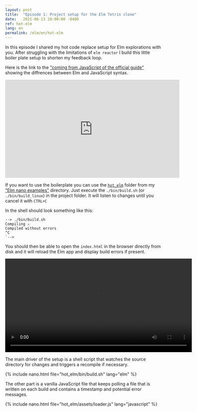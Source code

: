 ```yaml
---
layout: post
title:  "Episode 1: Project setup for the Elm Tetris clone"
date:   2021-06-13 20:00:00 -0400
ref: hot-elm
lang: en
permalink: /elm/en/hot-elm
---
```


In this episode I shared my hot code replace setup for Elm explorations with you. After struggling with the limitations of `elm reactor` I build this little boiler plate setup to shorten my feedback loop.

Here is the link to the ["coming from JavaScript of the official guide"](https://elm-lang.org/docs/from-javascript) showing the diffrences between Elm and JavaScript syntax.

<iframe width="560" height="315" src="https://www.youtube.com/embed/ghOxi5Fjwac" title="YouTube video player" frameborder="0" allow="accelerometer; autoplay; clipboard-write; encrypted-media; gyroscope; picture-in-picture" allowfullscreen></iframe>

If you want to use the boilerplate you can use the [`hot_elm`](https://github.com/axelerator/elm-nano-examples/tree/master/hot_elm) folder from my ["Elm nano examples"](https://github.com/axelerator/elm-nano-examples) directory.
Just execute the `./bin/build.sh` (or `./bin/build_linux`) in the project folder. It will listen to changes until you cancel it with `CTRL+C`

In the shell should look something like this:

```
--> ./bin/build.sh
Compiling ⚔️
Compiled without errors
^C
`--> 
```

You should then be able to open the `index.html` in the browser directly from disk and it will reload the Elm app and display build errors if present.

<video loop autoplay width="600">
    <source src="/assets/posts/hotelmprev.mp4"
            type="video/mp4">

    Sorry, your browser doesn't support mp4 videos.
</video>

The main driver of the setup is a shell script that watches the source directory for changes and triggers a recompile if necessary.

{% include nano.html file="hot_elm/bin/build.sh" lang="elm" %}


The other part is a vanilla JavaScript file that keeps polling a file that is written on each build and contains a timestamp and potential error messages.


{% include nano.html file="hot_elm/assets/loader.js" lang="javascript" %}

